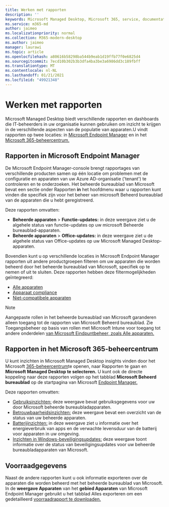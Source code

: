 ```yaml
---
title: Werken met rapporten
description: ''
keywords: Microsoft Managed Desktop, Microsoft 365, service, documentatie
ms.service: m365-md
author: jaimeo
ms.localizationpriority: normal
ms.collection: M365-modern-desktop
ms.author: jaimeo
manager: laurawi
ms.topic: article
ms.openlocfilehash: a80616b58298ba544b9eab1d19ffb77f0e6825d4
ms.sourcegitcommit: 7ecd10b302b3b3dfa4ba3be3a6986dd3c189fbff
ms.translationtype: MT
ms.contentlocale: nl-NL
ms.lasthandoff: 01/21/2021
ms.locfileid: "49921348"
---
```

# <a name="work-with-reports"></a>Werken met rapporten

Microsoft Managed Desktop biedt verschillende rapporten en dashboards die IT-beheerders in uw organisatie kunnen gebruiken om inzicht te krijgen in de verschillende aspecten van de populatie van apparaten.U vindt rapporten op twee locaties: in [Microsoft Endpoint Manager](https://endpoint.microsoft.com) en in het [Microsoft 365-beheercentrum.](https://admin.microsoft.com/adminportal/home?previewoff=false#/microsoftmanageddesktop) 

## <a name="reports-in-microsoft-endpoint-manager"></a>Rapporten in Microsoft Endpoint Manager

De Microsoft Endpoint Manager-console brengt rapportages van verschillende producten samen op één locatie om problemen met de configuratie en apparaten van uw Azure AD-organisatie ('tenant') te controleren en te onderzoeken. Het beheerde bureaublad van Microsoft bevat een sectie onder Rapporten **in** het hoofdmenu waar u rapporten kunt vinden die specifiek zijn voor het beheer van microsoft Beheerd bureaublad van de apparaten die u hebt geregistreerd.

Deze rapporten omvatten:
- **Beheerde apparaten**  >  **Functie-updates:** in deze weergave ziet u de algehele status van functie-updates op uw microsoft Beheerde bureaublad-apparaten.
- **Beheerde apparaten**  >  **Office-updates:** in deze weergave ziet u de algehele status van Office-updates op uw Microsoft Managed Desktop-apparaten.

Bovendien kunt u op verschillende locaties in Microsoft Endpoint Manager rapporten uit andere productgroepen filteren om uw apparaten die worden beheerd door het beheerde bureaublad van Microsoft, specifiek op te nemen of uit te sluiten. Deze rapporten hebben deze filtermogelijkheden geïntegreerd:

- [Alle apparaten](https://docs.microsoft.com/mem/intune/remote-actions/device-management#get-to-your-devices)
- [Apparaat compliance](https://docs.microsoft.com/mem/intune/fundamentals/reports#device-compliance-report-organizational)
- [Niet-compatibele apparaten](https://docs.microsoft.com/mem/intune/fundamentals/reports#noncompliant-devices-report-operational)

> [!NOTE]
> Aangepaste rollen in het beheerde bureaublad van Microsoft garanderen alleen toegang tot de rapporten van Microsoft Beheerd bureaublad. Zie Toegangsbeheer op basis van rollen met Microsoft Intune voor toegang tot andere onderdelen [van Microsoft Eindpuntbeheer, zoals Alle apparaten.](https://docs.microsoft.com/mem/intune/fundamentals/role-based-access-control) 

## <a name="reports-in-microsoft-365-admin-center"></a>Rapporten in het Microsoft 365-beheercentrum

U kunt inzichten in Microsoft Managed Desktop insights vinden door het Microsoft  [365-beheercentrum](https://admin.microsoft.com/adminportal/home?previewoff=false#/microsoftmanageddesktop)te openen, naar Rapporten te gaan en **Microsoft Managed Desktop te selecteren.** U kunt ook de directe koppeling naar deze rapporten volgen op het tabblad **Microsoft Beheerd bureaublad** op de startpagina van Microsoft [Endpoint Manager.](https://endpoint.microsoft.com) 

Deze rapporten omvatten: 

- [Gebruiksinzichten:](usage-insights.md) deze weergave bevat gebruiksgegevens voor uw door Microsoft beheerde bureaubladapparaten.
- [Betrouwbaarheidsinzichten:](reliability-insights.md) deze weergave bevat een overzicht van de status van uw beheerde apparaten.
- [Batterijinzichten:](battery-insights.md) in deze weergave ziet u informatie over het energieverbruik van apps en de verwachte levensduur van de batterij voor apparaten in uw omgeving.
- [Inzichten in Windows-beveiligingsupdates:](security-update-insights.md) deze weergave toont informatie over de status van beveiligingsupdates voor uw beheerde bureaubladapparaten van Microsoft.

 ## <a name="inventory-data"></a>Voorraadgegevens

Naast de andere rapporten kunt u ook informatie exporteren over de apparaten die worden beheerd met het beheerde bureaublad van Microsoft. In de **weergave Apparaten** van het **gebied Apparaten** van Microsoft Endpoint Manager gebruikt u het tabblad Alles exporteren om een gedetailleerd  [voorraadrapport te downloaden.](device-inventory-report.md)
